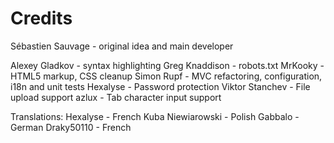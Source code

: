 Credits
=======
Sébastien Sauvage - original idea and main developer

Alexey Gladkov - syntax highlighting
Greg Knaddison - robots.txt
MrKooky - HTML5 markup, CSS cleanup
Simon Rupf - MVC refactoring, configuration, i18n and unit tests
Hexalyse - Password protection
Viktor Stanchev - File upload support
azlux - Tab character input support

Translations:
Hexalyse - French
Kuba Niewiarowski - Polish
Gabbalo - German
Draky50110 - French
